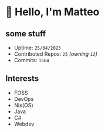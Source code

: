 # 👋 Hello, I'm Matteo

## some stuff

- Uptime: `25/04/2023`
- Contributed Repos: `25` *(owning `12`)*
- Commits: `1564`

## Interests

- FOSS
- DevOps
- Nix(OS)
- Java
- C#
- Webdev
